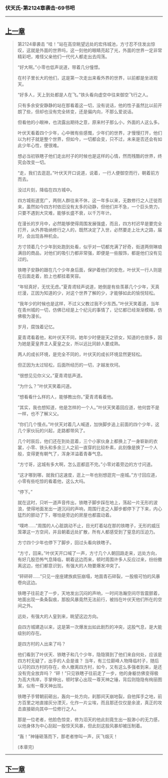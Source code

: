 ### 伏天氏-第2124章袭击-69书吧

--------
[上一章](./7a19f4bb6bf433f2dfbc46db9f242056.md)
--------


>
>
>
>第2124章袭击
>“哇！”站在高空眺望远处的宏伟城池，方寸忍不住发出惊叹，这就是外面的世界吗，这一刻他的眼睛亮起了光，外面的世界一定非常精彩吧，难怪父亲他们一代代人都走出去闯荡。
>
>“好大啊。”小零也低声说道，带着几分憧憬。
>
>在村子里长大的他们，这是第一次走出来看外界的世界，以前都是坐进观天。
>
>“好多人，天上到处都是人在飞。”铁头看向虚空中往来御空飞行之人。
>
>只有多余安安静静的站在那看着这一切，没有说话，他的性子虽然比以前开朗了些，但却也没有完全转变，还是偏内向，不那么爱说话。
>
>但看他的小眼神，也流露出期待之意，原来村子那么小，外面的人这么多。
>
>叶伏天看着四个少年，心中微有些感慨，少年们的世界，才慢慢打开，他们以为村子就是整个世界，但如今，一切都会变，只不过，未来是否还会有如此少年心性，便很难。
>
>想必当初铁瞎子他们走出村子的时候也是这样的心情，然而残酷的世界，终究会改变一切。
>
>“走，我们去逛逛。”叶伏天开口说道，说着，一行人便御空而行，朝着前方而去。
>
>没过片刻，降临在四方城中。
>
>四方城街道宽广，两侧人群往来不休，这一年多以来，无数修行之人迁徙而来，虽然如今四方村依旧没有太多的动静，但他们并不急，一个巨头势力，只要不遇到大灾难，能够长盛不衰，以千万年计。
>
>在漫长的岁月中，必然能够使得周围发展强盛，而且，四方村迟早是要完全打开，从外界吸纳修行之人的，既然决定了入世，必然要走上壮大之路，届时，会出现各种机会。
>
>方寸领着几个少年到处跑到处看，似乎对一切都充满了好奇，街道两侧琳琅满目的商品，对他们的吸引力都非常强，即便是一些服饰，都是他们没有见过的。
>
>铁瞎子安静的跟在几个少年身后面，保护着他们的安危，叶伏天一行人则是在后面走着，脸上也都挂着笑容。
>
>“年轻真好，无忧无虑。”夏青鸢轻声说道，她倒是有些羡慕几个少年，天真烂漫，正因为知道的少，对这个世界了解的少，才能够如此的愉悦轻松。
>
>“我年少的时候也是这样，不过义父教过我不少东西。”叶伏天笑着道，当年在青州城的一切，仿佛已经是上个纪元的事情了，记忆都已经渐渐模糊，仿佛极为漫长。
>
>岁月，腐蚀着记忆。
>
>夏青鸢看着他，和叶伏天不同，她年少时便是天之骄女，知道的也很多，因为她是夏皇界主人夏皇之女，所以远比同龄人要成熟。
>
>两人的成长环境，是完全不同的，叶伏天的成长环境显然更轻松。
>
>但正因为太过轻松，后面所经历的一切，才越发坎坷。
>
>“很想见见你义父。”夏青鸢低声道。
>
>“为什么？”叶伏天笑着问道。
>
>“想看看什么样的人，能够教出你。”夏青鸢看着他。
>
>“其实，我也想知道，他是怎样的一个人。”叶伏天笑着回应道，他何尝不是一样，也不了解义父。
>
>“你们几个慢点。”叶伏天对着几人喊道，加快脚步追上前面的四个少年，这几个家伙玩的兴起，走路都带风了。
>
>几个时辰后，他们还在到处逛着，三个小家伙身上都换上了一身崭新的衣裳，小零、铁头和多余三人之前一直穿的比较朴素，此刻像是换了一个人般，变得更有朝气了，浑身洋溢着青春气息。
>
>“方寸哥，这城有多大啊，怎么逛都逛不完。”小零对着旁边的方寸问道。
>
>“这才哪到哪，就我们这速度，逛上一年也别想逛完一座城。”方寸回应道，小零有些吃惊的看着他，这么大吗。
>
>“停下。”
>
>就在这时，只听一道声音传出，铁瞎子脚步踩在地上，荡起一片无形的波浪，使得地面发出一道沉闷的声响，周围行走之人脚步都停下了下来，内心猛烈的颤动了下，哪怕是旁边的房屋也都震动着。
>
>“噗咚……”周围的人心脏跳动不止，目光盯着站在那的铁瞎子，无形的威压笼罩这一方空间，并且朝着远处扩散，所有人都感受到了窒息的压迫力。
>
>方寸四个少年也停下了脚步，回过头看向铁瞎子。
>
>“方寸，回来。”叶伏天开口喊了一声，方寸几个人朝回路走来，远处方向，有好几股恐怖气息降临，朝着这边而来，顿时周围许多人反应过来，纷纷撤离这边，他们都意识到，有强大的人物要爆发冲突了。
>
>“砰砰砰……”只见一座座建族疯狂崩塌，地面青石碎裂，一股极可怕的风暴卷向这边。
>
>铁瞎子往前走了一步，天地发出沉闷的声响，一时间浩瀚空间尽皆震颤着，地面出现一条条裂痕，那股风暴竟然无法前行，被挡在叶伏天他们所在的空间之外。
>
>远处，有强大的人皇到来，眺望这边方向。
>
>自四方城建造以来，这是第一次爆发出如此剧烈的冲突，这股气息，是大能级别的存在。
>
>是四方村的人出来了吗？
>
>他们看到了叶伏天、铁瞎子和几个少年，隐隐猜到了他们来自何处，应该是四方村无疑了，出手的人会是谁？
>当年，有三位巅峰人物降临村子，随后认可的四方村的存在，命人撤离四方村，如今，又有这么多强者到来，是还没有完全放弃吗？
>“砰！”只见铁瞎子往前走了一步，他的身躯仿佛变得极为高大伟岸，手掌伸出，顿时掌心出现一尊天神之锤，背后则隐隐有绚丽图案，似有一尊天神出现。
>
>铁瞎子手臂朝前砸出，轰向一处方向，刹那间天崩地裂，自他挥手之地，前方百里之地直接灰分湮灭，化作一片尘埃，而且那还仅仅是余波，真正的攻击直接砸向其中一位修行之人。
>
>那是一位老者，他脸色惊变，修为滔天的他此刻竟生出一股渺小的无力感，以他身体为中心刮起一股惊天风暴，但此刻这股风暴却被压制着。
>
>“轰！”神锤砸落而下，那老者惨叫一声，灰飞烟灭！
>
>(本章完)
>
>

--------
[下一章](./e65f1423f5a7ea51bf7e50609a5131f5.md)
--------
